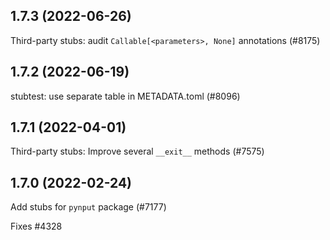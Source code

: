 ## 1.7.3 (2022-06-26)

Third-party stubs: audit `Callable[<parameters>, None]` annotations (#8175)

## 1.7.2 (2022-06-19)

stubtest: use separate table in METADATA.toml (#8096)

## 1.7.1 (2022-04-01)

Third-party stubs: Improve several `__exit__` methods (#7575)

## 1.7.0 (2022-02-24)

Add stubs for `pynput` package (#7177)

Fixes #4328

